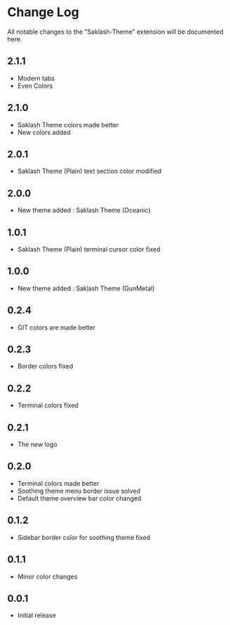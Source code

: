 # Change Log

All notable changes to the "Saklash-Theme" extension will be documented here. 

## 2.1.1

- Modern tabs
- Even Colors

## 2.1.0

- Saklash Theme colors made better
- New colors added

## 2.0.1

- Saklash Theme (Plain) text section color modified

## 2.0.0

- New theme added : Saklash Theme (Oceanic)

## 1.0.1

- Saklash Theme (Plain) terminal cursor color fixed

## 1.0.0

- New theme added : Saklash Theme (GunMetal) 

## 0.2.4

- GIT colors are made better

## 0.2.3

- Border colors fixed

## 0.2.2

- Terminal colors fixed

## 0.2.1

- The new logo

## 0.2.0

- Terminal colors made better
- Soothing theme menu border issue solved
- Default theme overview bar color changed

## 0.1.2

- Sidebar border color for soothing theme fixed

## 0.1.1

- Minor color changes

## 0.0.1

- Initial release